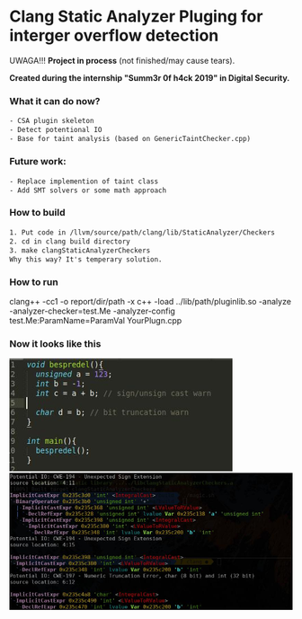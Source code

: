 # Clang Static  Analyzer Pluging for interger overflow detection
UWAGA!!! **Project in process** (not finished/may cause tears).

**Created during the internship "Summ3r 0f h4ck 2019" in Digital Security.**

### What it can do now?
    - CSA plugin skeleton
    - Detect potentional IO
    - Base for taint analysis (based on GenericTaintChecker.cpp)

### Future work:
    - Replace implemention of taint class
    - Add SMT solvers or some math approach

### How to build
    1. Put code in /llvm/source/path/clang/lib/StaticAnalyzer/Checkers
    2. cd in clang build directory
    3. make clangStaticAnalyzerCheckers
    Why this way? It's temperary solution.

### How to run
clang++ -cc1 -o report/dir/path -x c++ -load ../lib/path/pluginlib.so -analyze -analyzer-checker=test.Me -analyzer-config test.Me:ParamName=ParamVal  YourPlugn.cpp

### Now it looks like this
 ![](https://raw.githubusercontent.com/dR3m/IntOverflow-CSA-plugin/master/imgs/1.jpg "Test source code")
 ![](https://raw.githubusercontent.com/dR3m/IntOverflow-CSA-plugin/master/imgs/2.jpg "Test checker result")
